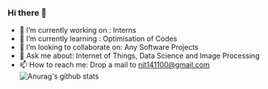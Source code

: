 ### Hi there 👋

- 🔭 I’m currently working on : Interns
- 🌱 I’m currently learning : Optimisation of Codes
- 👯 I’m looking to collaborate on: Any Software Projects
- 💬 Ask me about: Internet of Things, Data Science and Image Processing
- 📫 How to reach me: Drop a mail to nit141100@gmail.com
![Anurag's github stats](https://github-readme-stats.vercel.app/api?username=NithinEiswar&hide=["prs","stars","issues"]&show_icons=true)
